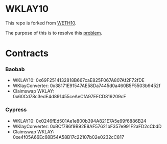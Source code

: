 # WKLAY10

This repo is forked from [WETH10](https://github.com/WETH10/WETH10).

The purpose of this is to resolve this [problem](https://forum.openzeppelin.com/t/openzeppelin-upgradeable-contracts-affected-by-istanbul-hardfork/1616).

# Contracts

### Baobab
- WKLAY10: 0x69F2514132818B667caE825F067A807Af2F72fDE
- WKlayConverter: 0x38171E91547AE58Da7445d0a460B5F5503b9452f
- Claimswap WKLAY: 0x60Cd78c3edE4d891455ceAeCfA97EECD819209cF

### Cypress
- WKLAY10: 0x0246fEd501Ae1e800b394A821E7A5e99f6886B24
- WKlayConverter: 0xBCf786f9B92E8AF57621bF357e991F2aFD2cCbdD
- Claimswap WKLAY: 0xe4f05A66Ec68B54A58B17c22107b02e0232cC817
